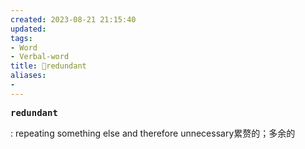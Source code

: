 ```yaml
---
created: 2023-08-21 21:15:40
updated: 
tags: 
- Word
- Verbal-word
title: 🚩redundant
aliases:
- 
---
```


<pre><strong>redundant</strong></pre>
: repeating something else and therefore unnecessary累赘的；多余的